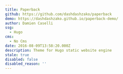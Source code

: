 ```yaml
---
title: Paperback
github: https://github.com/dashdashzako/paperback
demo: https://dashdashzako.github.io/paperback-demo/
author: Damien Caselli
ssg:
  - Hugo
cms:
  - No Cms
date: 2016-08-09T13:58:20.000Z
description: Theme for Hugo static website engine
stale: true
disabled: false
disabled_reason: ''
---
```


